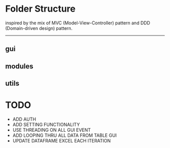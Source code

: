 # Folder Structure
inspired by the mix of MVC (Model-View-Controller) pattern and DDD (Domain-driven design) pattern.

---
## <b>gui</b>
## <b>modules</b>
## <b>utils</b>
 


# TODO
- ADD AUTH
- ADD SETTING FUNCTIONALITY
- USE THREADING ON ALL GUI EVENT
- ADD LOOPING THRU ALL DATA FROM TABLE GUI
- UPDATE DATAFRAME EXCEL EACH ITERATION